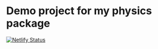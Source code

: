 # Demo project for my physics package

[![Netlify Status](https://api.netlify.com/api/v1/badges/22ff95d8-d0db-41c1-8c09-472ba7aa70a4/deploy-status)](https://app.netlify.com/sites/objective-stonebraker-0ae68d/deploys)
